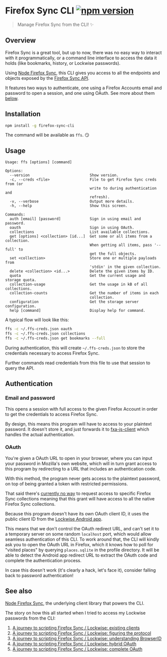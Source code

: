 # Firefox Sync CLI [![npm version](http://img.shields.io/npm/v/firefox-sync-cli.svg?style=flat-square)](https://www.npmjs.org/package/firefox-sync-cli)

> Manage Firefox Sync from the CLI! ✨

## Overview

Firefox Sync is a great tool, but up to now, there was no easy way to
interact with it programmatically, or a command line interface to access
the data it holds (like bookmarks, history, or Lockwise passwords).

Using [Node Firefox Sync](https://github.com/valeriangalliat/node-firefox-sync),
this CLI gives you access to all the endpoints and objects exposed by
the [Firefox Sync API](https://mozilla-services.readthedocs.io/en/latest/storage/apis-1.5.html).

It features two ways to authenticate, one using a Firefox Accounts email
and password to open a session, and one using OAuth. See more about them
[below](#authentication).

## Installation

```sh
npm install -g firefox-sync-cli
```

The command will be available as `ffs`. 😏

## Usage

```
Usage: ffs [options] [command]

Options:
  --version                           Show version.
  -c, --creds <file>                  File to get Firefox Sync creds from (or
                                      write to during authentication and
                                      refresh).
  -v, --verbose                       Output more details.
  -h, --help                          Show this screen.

Commands:
  auth [email] [password]             Sign in using email and password.
  oauth                               Sign in using OAuth.
  collections                         List available collections.
  get [options] <collection> [id...]  Get some or all items from a collection.
                                      When getting all items, pass '--full' to
                                      get the full objects.
  set <collection>                    Store one or multiple payloads from
                                      'stdin' in the given collection.
  delete <collection> <id...>         Delete the given items by ID.
  quota                               Get the current usage and storage quota.
  collection-usage                    Get the usage in kB of all collections.
  collection-counts                   Get the number of items in each
                                      collection.
  configuration                       Get the storage server configuration.
  help [command]                      Display help for command.
```

A typical flow will look like this:

```sh
ffs -c ~/.ffs-creds.json oauth
ffs -c ~/.ffs-creds.json collections
ffs -c ~/.ffs-creds.json get bookmarks --full
```

During authentication, this will create `~/.ffs-creds.json` to store the
credentials necessary to access Firefox Sync.

Further commands read credentials from this file to use that session to
query the API.

## Authentication

### Email and password

This opens a session with full access to the given Firefox Account in
order to get the credentials to access Firefox Sync.

By design, this means this program will have to access to your plaintext
password. It doesn't store it, and just forwards it to [fxa-js-client](https://www.npmjs.com/package/fxa-js-client)
which handles the actual authentication.

### OAuth

You're given a OAuth URL to open in your browser, where you can input
your password in Mozilla's own website, which will in turn grant access
to this program by redirecting to a URL that includes an authentication
code.

With this method, the program never gets access to the plaintext
password, on top of being granted a token with restricted permissions.

That said there's [currently no way](https://www.codejam.info/2021/08/scripting-firefox-sync-lockwise-complete-oauth.html#a-note-about-granular-scopes)
to request access to specific Firefox Sync collections meaning that this
grant will have access to all the native Firefox Sync collections.

Because this program doesn't have its own OAuth client ID, it uses the
public client ID from the [Lockwise Android app](https://github.com/mozilla-lockwise/lockwise-android/blob/d3c0511f73c34e8759e1bb597f2d3dc9bcc146f0/app/src/main/java/mozilla/lockbox/support/Constant.kt#L29%3E).

This means that we don't control the OAuth redirect URL, and can't set
it to a temporary server on some random `localhost` port, which would
allow seamless authentication of this CLI. To work around that, the CLI
will kindly ask you to open the OAuth URL in Firefox, which it knows how
to poll for "visited places" by querying `places.sqlite` in the profile
directory. It will be able to detect the Android app redirect URL to
extract the OAuth code and complete the authentication process.

In case this doesn't work (it's clearly a hack, let's face it), consider
falling back to password authentication!

## See also

[Node Firefox Sync](https://github.com/valeriangalliat/node-firefox-sync),
the underlying client library that powers the CLI.

The story on how this all started when I tried to access my Lockwise
passwords from the CLI:

1. [A journey to scripting Firefox Sync / Lockwise: existing clients](https://www.codejam.info/2021/08/scripting-firefox-sync-lockwise-existing-clients.html)
1. [A journey to scripting Firefox Sync / Lockwise: figuring the protocol](scripting-firefox-sync-lockwise-figuring-the-protocol.html)
1. [A journey to scripting Firefox Sync / Lockwise: understanding BrowserID](scripting-firefox-sync-lockwise-understanding-browserid.html)
1. [A journey to scripting Firefox Sync / Lockwise: hybrid OAuth](scripting-firefox-sync-lockwise-hybrid-oauth.html)
1. [A journey to scripting Firefox Sync / Lockwise: complete OAuth](scripting-firefox-sync-lockwise-complete-oauth.html)
